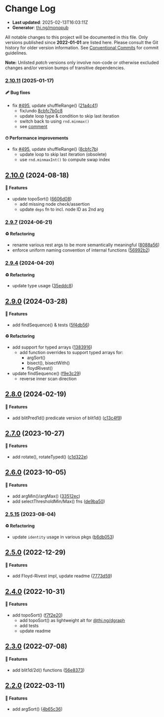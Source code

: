 # Change Log

- **Last updated**: 2025-02-13T16:03:11Z
- **Generator**: [thi.ng/monopub](https://thi.ng/monopub)

All notable changes to this project will be documented in this file.
Only versions published since **2022-01-01** are listed here.
Please consult the Git history for older version information.
See [Conventional Commits](https://conventionalcommits.org/) for commit guidelines.

**Note:** Unlisted _patch_ versions only involve non-code or otherwise excluded changes
and/or version bumps of transitive dependencies.

### [2.10.11](https://github.com/thi-ng/umbrella/tree/@thi.ng/arrays@2.10.11) (2025-01-17)

#### 🩹 Bug fixes

- fix [#495](https://github.com/thi-ng/umbrella/issues/495), update shuffleRange() ([21a4c41](https://github.com/thi-ng/umbrella/commit/21a4c41))
  - fix/undo [8cbfc7b0c8](https://github.com/thi-ng/umbrella/commit/8cbfc7b0c8)
  - update loop type & condition to skip last iteration
  - switch back to using `rnd.minmax()`
  - see [comment](https://github.com/thi-ng/umbrella/issues/495#issuecomment-2595138357)

#### ⏱ Performance improvements

- fix [#495](https://github.com/thi-ng/umbrella/issues/495), update shuffleRange() ([8cbfc7b](https://github.com/thi-ng/umbrella/commit/8cbfc7b))
  - update loop to skip last iteration (obsolete)
  - use `rnd.minmaxInt()` to compute swap index

## [2.10.0](https://github.com/thi-ng/umbrella/tree/@thi.ng/arrays@2.10.0) (2024-08-18)

#### 🚀 Features

- update topoSort() ([6606d08](https://github.com/thi-ng/umbrella/commit/6606d08))
  - add missing node check/assertion
  - update `deps` fn to incl. node ID as 2nd arg

### [2.9.7](https://github.com/thi-ng/umbrella/tree/@thi.ng/arrays@2.9.7) (2024-06-21)

#### ♻️ Refactoring

- rename various rest args to be more semantically meaningful ([8088a56](https://github.com/thi-ng/umbrella/commit/8088a56))
- enforce uniform naming convention of internal functions ([56992b2](https://github.com/thi-ng/umbrella/commit/56992b2))

### [2.9.4](https://github.com/thi-ng/umbrella/tree/@thi.ng/arrays@2.9.4) (2024-04-20)

#### ♻️ Refactoring

- update type usage ([35eddc8](https://github.com/thi-ng/umbrella/commit/35eddc8))

## [2.9.0](https://github.com/thi-ng/umbrella/tree/@thi.ng/arrays@2.9.0) (2024-03-28)

#### 🚀 Features

- add findSequence() & tests ([5f4db56](https://github.com/thi-ng/umbrella/commit/5f4db56))

#### ♻️ Refactoring

- add support for typed arrays ([1383916](https://github.com/thi-ng/umbrella/commit/1383916))
  - add function overrides to support typed arrays for:
    - argSort()
    - bisect(), bisectWith()
    - floydRivest()
- update findSequence() ([f9e3c29](https://github.com/thi-ng/umbrella/commit/f9e3c29))
  - reverse inner scan direction

## [2.8.0](https://github.com/thi-ng/umbrella/tree/@thi.ng/arrays@2.8.0) (2024-02-19)

#### 🚀 Features

- add blitPred1d() predicate version of blit1d() ([c13c4f9](https://github.com/thi-ng/umbrella/commit/c13c4f9))

## [2.7.0](https://github.com/thi-ng/umbrella/tree/@thi.ng/arrays@2.7.0) (2023-10-27)

#### 🚀 Features

- add rotate(), rotateTyped() ([c1d322e](https://github.com/thi-ng/umbrella/commit/c1d322e))

## [2.6.0](https://github.com/thi-ng/umbrella/tree/@thi.ng/arrays@2.6.0) (2023-10-05)

#### 🚀 Features

- add argMin()/argMax() ([33512ec](https://github.com/thi-ng/umbrella/commit/33512ec))
- add selectThresholdMin/Max() fns ([de9ba50](https://github.com/thi-ng/umbrella/commit/de9ba50))

### [2.5.15](https://github.com/thi-ng/umbrella/tree/@thi.ng/arrays@2.5.15) (2023-08-04)

#### ♻️ Refactoring

- update `identity` usage in various pkgs ([b6db053](https://github.com/thi-ng/umbrella/commit/b6db053))

## [2.5.0](https://github.com/thi-ng/umbrella/tree/@thi.ng/arrays@2.5.0) (2022-12-29)

#### 🚀 Features

- add Floyd-Rivest impl, update readme ([7773d59](https://github.com/thi-ng/umbrella/commit/7773d59))

## [2.4.0](https://github.com/thi-ng/umbrella/tree/@thi.ng/arrays@2.4.0) (2022-10-31)

#### 🚀 Features

- add topoSort() ([f7f2e20](https://github.com/thi-ng/umbrella/commit/f7f2e20))
  - add topoSort() as lightweight alt for [@thi.ng/dgraph](https://github.com/thi-ng/umbrella/tree/main/packages/dgraph)
  - add tests
  - update readme

## [2.3.0](https://github.com/thi-ng/umbrella/tree/@thi.ng/arrays@2.3.0) (2022-07-08)

#### 🚀 Features

- add blit1d/2d() functions ([56e8373](https://github.com/thi-ng/umbrella/commit/56e8373))

## [2.2.0](https://github.com/thi-ng/umbrella/tree/@thi.ng/arrays@2.2.0) (2022-03-11)

#### 🚀 Features

- add argSort() ([4b65c36](https://github.com/thi-ng/umbrella/commit/4b65c36))
